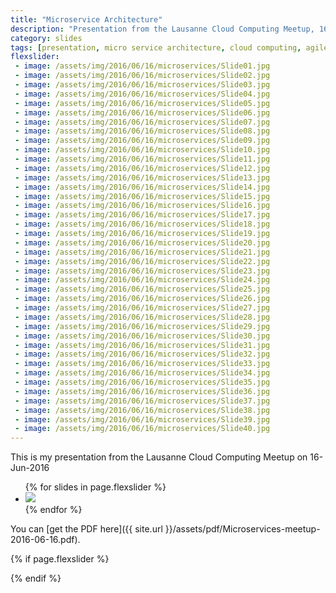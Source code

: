 ```yaml
---
title: "Microservice Architecture"
description: "Presentation from the Lausanne Cloud Computing Meetup, 16-Jun-2016"
category: slides 
tags: [presentation, micro service architecture, cloud computing, agile]
flexslider: 
 - image: /assets/img/2016/06/16/microservices/Slide01.jpg
 - image: /assets/img/2016/06/16/microservices/Slide02.jpg
 - image: /assets/img/2016/06/16/microservices/Slide03.jpg
 - image: /assets/img/2016/06/16/microservices/Slide04.jpg
 - image: /assets/img/2016/06/16/microservices/Slide05.jpg
 - image: /assets/img/2016/06/16/microservices/Slide06.jpg
 - image: /assets/img/2016/06/16/microservices/Slide07.jpg
 - image: /assets/img/2016/06/16/microservices/Slide08.jpg
 - image: /assets/img/2016/06/16/microservices/Slide09.jpg
 - image: /assets/img/2016/06/16/microservices/Slide10.jpg
 - image: /assets/img/2016/06/16/microservices/Slide11.jpg
 - image: /assets/img/2016/06/16/microservices/Slide12.jpg
 - image: /assets/img/2016/06/16/microservices/Slide13.jpg
 - image: /assets/img/2016/06/16/microservices/Slide14.jpg
 - image: /assets/img/2016/06/16/microservices/Slide15.jpg
 - image: /assets/img/2016/06/16/microservices/Slide16.jpg
 - image: /assets/img/2016/06/16/microservices/Slide17.jpg
 - image: /assets/img/2016/06/16/microservices/Slide18.jpg
 - image: /assets/img/2016/06/16/microservices/Slide19.jpg
 - image: /assets/img/2016/06/16/microservices/Slide20.jpg
 - image: /assets/img/2016/06/16/microservices/Slide21.jpg
 - image: /assets/img/2016/06/16/microservices/Slide22.jpg
 - image: /assets/img/2016/06/16/microservices/Slide23.jpg
 - image: /assets/img/2016/06/16/microservices/Slide24.jpg
 - image: /assets/img/2016/06/16/microservices/Slide25.jpg
 - image: /assets/img/2016/06/16/microservices/Slide26.jpg
 - image: /assets/img/2016/06/16/microservices/Slide27.jpg
 - image: /assets/img/2016/06/16/microservices/Slide28.jpg
 - image: /assets/img/2016/06/16/microservices/Slide29.jpg
 - image: /assets/img/2016/06/16/microservices/Slide30.jpg
 - image: /assets/img/2016/06/16/microservices/Slide31.jpg
 - image: /assets/img/2016/06/16/microservices/Slide32.jpg
 - image: /assets/img/2016/06/16/microservices/Slide33.jpg
 - image: /assets/img/2016/06/16/microservices/Slide34.jpg
 - image: /assets/img/2016/06/16/microservices/Slide35.jpg
 - image: /assets/img/2016/06/16/microservices/Slide36.jpg
 - image: /assets/img/2016/06/16/microservices/Slide37.jpg
 - image: /assets/img/2016/06/16/microservices/Slide38.jpg
 - image: /assets/img/2016/06/16/microservices/Slide39.jpg
 - image: /assets/img/2016/06/16/microservices/Slide40.jpg
---
```



This is my presentation from the Lausanne Cloud Computing Meetup on 16-Jun-2016


<div class="flexslider">
	<ul style="margin-left = 0;" class="slides">
		{% for slides in page.flexslider %}
			<li>
				<img src="{{ slides.image }}" />
			</li>
		{% endfor %}
	</ul>					
</div>

You can [get the PDF here]({{ site.url }}/assets/pdf/Microservices-meetup-2016-06-16.pdf).


{% if page.flexslider %}
<!-- Google CDN Hosted jQuery  -->
<script src="//ajax.googleapis.com/ajax/libs/jquery/2.0.2/jquery.min.js"></script>
<!-- Flexslider Library  -->
<script src="/assets/js/jquery.flexslider-min.js"></script>
<!-- Initialisation Code  -->
<script src="/assets/js/slider.js"></script>
{% endif %}

